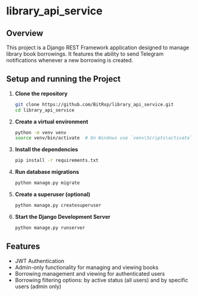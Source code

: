 # library_api_service

## Overview
This project is a Django REST Framework application designed to manage library book borrowings. It features the ability to send Telegram notifications whenever a new borrowing is created.
## Setup and running the Project

1. **Clone the repository**
   ```bash
   git clone https://github.com/BitRxp/library_api_service.git
   cd library_api_service
   
2. **Create a virtual environment**
   ```bash
   python -m venv venv
   source venv/bin/activate  # On Windows use `venv\Scripts\activate`

3. **Install the dependencies**
   ```bash
   pip install -r requirements.txt

4. **Run database migrations**
   ```bash
   python manage.py migrate

5. **Create a superuser (optional)**
   ```bash
   python manage.py createsuperuser

6. **Start the Django Development Server**
   ```bash
   python manage.py runserver
   
## Features
* JWT Authentication
* Admin-only functionality for managing and viewing books
* Borrowing management and viewing for authenticated users
* Borrowing filtering options: by active status (all users) and by specific users (admin only)